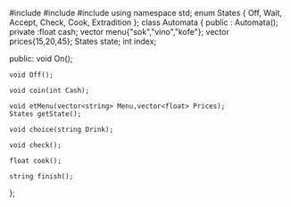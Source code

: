 #include <iostream>
#include <map>
#include <vector>
using namespace std;
enum States
    {
        Off,
        Wait,
        Accept,
        Check,
        Cook,
        Extradition
    };
class Automata
{
public :
    Automata();
private :float cash;
        vector<string> menu{"sok","vino","kofe"};
        vector<float> prices{15,20,45};
        States state;
        int index;

public: 
    void On();

    void Off();

    void coin(int Cash);

    void etMenu(vector<string> Menu,vector<float> Prices);
    States getState();

    void choice(string Drink);

    void check();

    float cook();

    string finish();

};


